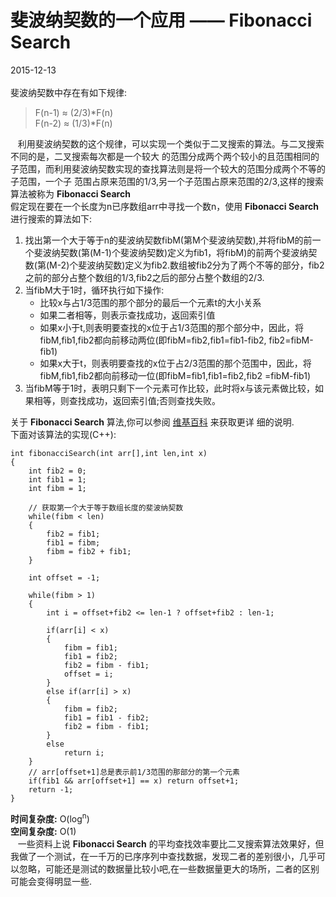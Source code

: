# 斐波纳契数的一个应用 —— Fibonacci Search         
2015-12-13    <br />           
斐波纳契数中存在有如下规律:            

> F(n-1) &approx; (2/3)*F(n)        
> F(n-2) &approx; (1/3)*F(n)        

&nbsp;&nbsp;&nbsp;利用斐波纳契数的这个规律，可以实现一个类似于二叉搜索的算法。与二叉搜索不同的是，二叉搜索每次都是一个较大
的范围分成两个两个较小的且范围相同的子范围，而利用斐波纳契数实现的查找算法则是将一个较大的范围分成两个不等的子范围，一个子
范围占原来范围的1/3,另一个子范围占原来范围的2/3,这样的搜索算法被称为 **Fibonacci Search**            
假定现在要在一个长度为n已序数组arr中寻找一个数n，使用 **Fibonacci Search** 进行搜索的算法如下:          

1. 找出第一个大于等于n的斐波纳契数fibM(第M个斐波纳契数),并将fibM的前一个斐波纳契数(第(M-1)个斐波纳契数)定义为fib1，将fibM)的前两个斐波纳契数(第(M-2)个斐波纳契数)定义为fib2.数组被fib2分为了两个不等的部分，fib2之前的部分占整个数组的1/3,fib2之后的部分占整个数组的2/3.                       
2. 当fibM大于1时，循环执行如下操作:             
	- 比较x与占1/3范围的那个部分的最后一个元素t的大小关系       
	- 如果二者相等，则表示查找成功，返回索引值
	- 如果x小于t,则表明要查找的x位于占1/3范围的那个部分中，因此，将fibM,fib1,fib2都向前移动两位(即fibM=fib2,fib1=fib1-fib2,
	fib2=fibM-fib1)      
	- 如果x大于t，则表明要查找的x位于占2/3范围的那个范围中，因此，将fibM,fib1,fib2都向前移动一位(即fibM=fib1,fib1=fib2,fib2
	=fibM-fib1)      
3. 当fibM等于1时，表明只剩下一个元素可作比较，此时将x与该元素做比较，如果相等，则查找成功，返回索引值;否则查找失败。     

关于 **Fibonacci Search** 算法,你可以参阅 [维基百科](https://en.wikipedia.org/wiki/Fibonacci_search_technique) 来获取更详
细的说明.           
下面对该算法的实现(C++):       

    int fibonacciSearch(int arr[],int len,int x)
    {
    	int fib2 = 0;
    	int fib1 = 1;
    	int fibm = 1;
    
		// 获取第一个大于等于数组长度的斐波纳契数
    	while(fibm < len)
    	{
    		fib2 = fib1;
    		fib1 = fibm;
    		fibm = fib2 + fib1;
    	}
    
    	int offset = -1;
    
    	while(fibm > 1)
    	{
    		int i = offset+fib2 <= len-1 ? offset+fib2 : len-1;
    
    		if(arr[i] < x)
    		{
    			fibm = fib1;
    			fib1 = fib2;
    			fib2 = fibm - fib1;
    			offset = i;
    		}
    		else if(arr[i] > x)
    		{
    			fibm = fib2;
    			fib1 = fib1 - fib2;
    			fib2 = fibm - fib1;
    		}
    		else
    			return i;
    	}
		// arr[offset+1]总是表示前1/3范围的那部分的第一个元素
		if(fib1 && arr[offset+1] == x) return offset+1;
		return -1;
	}
**时间复杂度:** O(log<sup>n</sup>)        
**空间复杂度:** O(1)         
&nbsp;&nbsp;&nbsp;一些资料上说 **Fibonacci Search** 的平均查找效率要比二叉搜索算法效果好，但我做了一个测试，在一千万的已序序列中查找数据，发现二者的差别很小，几乎可以忽略，可能还是测试的数据量比较小吧,在一些数据量更大的场所，二者的区别可能会变得明显一些.           
